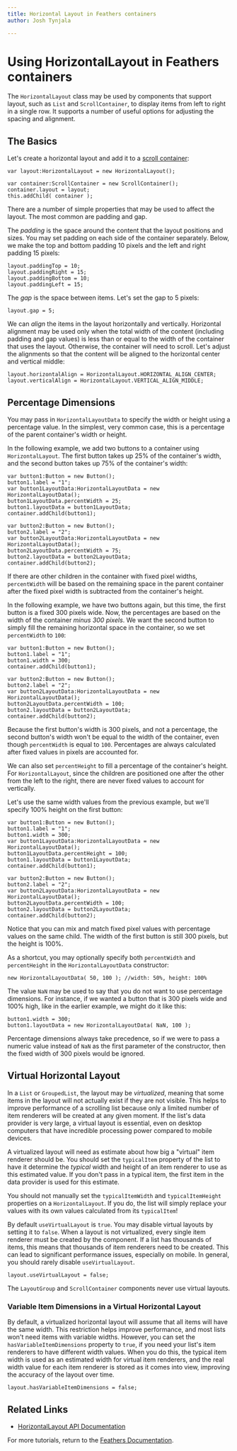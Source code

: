 ```yaml
---
title: Horizontal Layout in Feathers containers  
author: Josh Tynjala

---
```

# Using HorizontalLayout in Feathers containers

The `HorizontalLayout` class may be used by components that support layout, such as `List` and `ScrollContainer`, to display items from left to right in a single row. It supports a number of useful options for adjusting the spacing and alignment.

## The Basics

Let's create a horizontal layout and add it to a [scroll container](scroll-container.html):

``` code
var layout:HorizontalLayout = new HorizontalLayout();
 
var container:ScrollContainer = new ScrollContainer();
container.layout = layout;
this.addChild( container );
```

There are a number of simple properties that may be used to affect the layout. The most common are padding and gap.

The *padding* is the space around the content that the layout positions and sizes. You may set padding on each side of the container separately. Below, we make the top and bottom padding 10 pixels and the left and right padding 15 pixels:

``` code
layout.paddingTop = 10;
layout.paddingRight = 15;
layout.paddingBottom = 10;
layout.paddingLeft = 15;
```

The *gap* is the space between items. Let's set the gap to 5 pixels:

``` code
layout.gap = 5;
```

We can *align* the items in the layout horizontally and vertically. Horizontal alignment may be used only when the total width of the content (including padding and gap values) is less than or equal to the width of the container that uses the layout. Otherwise, the container will need to scroll. Let's adjust the alignments so that the content will be aligned to the horizontal center and vertical middle:

``` code
layout.horizontalAlign = HorizontalLayout.HORIZONTAL_ALIGN_CENTER;
layout.verticalAlign = HorizontalLayout.VERTICAL_ALIGN_MIDDLE;
```

## Percentage Dimensions

You may pass in `HorizontalLayoutData` to specify the width or height using a percentage value. In the simplest, very common case, this is a percentage of the parent container's width or height.

In the following example, we add two buttons to a container using `HorizontalLayout`. The first button takes up 25% of the container's width, and the second button takes up 75% of the container's width:

``` code
var button1:Button = new Button();
button1.label = "1";
var button1LayoutData:HorizontalLayoutData = new HorizontalLayoutData();
button1LayoutData.percentWidth = 25;
button1.layoutData = button1LayoutData;
container.addChild(button1);
 
var button2:Button = new Button();
button2.label = "2";
var button2LayoutData:HorizontalLayoutData = new HorizontalLayoutData();
button2LayoutData.percentWidth = 75;
button2.layoutData = button2LayoutData;
container.addChild(button2);
```

If there are other children in the container with fixed pixel widths, `percentWidth` will be based on the remaining space in the parent container after the fixed pixel width is subtracted from the container's height.

In the following example, we have two buttons again, but this time, the first button is a fixed 300 pixels wide. Now, the percentages are based on the width of the container *minus 300 pixels*. We want the second button to simply fill the remaining horizontal space in the container, so we set `percentWidth` to `100`:

``` code
var button1:Button = new Button();
button1.label = "1";
button1.width = 300;
container.addChild(button1);
 
var button2:Button = new Button();
button2.label = "2";
var button2LayoutData:HorizontalLayoutData = new HorizontalLayoutData();
button2LayoutData.percentWidth = 100;
button2.layoutData = button2LayoutData;
container.addChild(button2);
```

Because the first button's width is 300 pixels, and not a percentage, the second button's width won't be equal to the width of the container, even though `percentWidth` is equal to `100`. Percentages are always calculated after fixed values in pixels are accounted for.

We can also set `percentHeight` to fill a percentage of the container's height. For `HorizontalLayout`, since the children are positioned one after the other from the left to the right, there are never fixed values to account for vertically.

Let's use the same width values from the previous example, but we'll specify 100% height on the first button:

``` code
var button1:Button = new Button();
button1.label = "1";
button1.width = 300;
var button1LayoutData:HorizontalLayoutData = new HorizontalLayoutData();
button1LayoutData.percentHeight = 100;
button1.layoutData = button1LayoutData;
container.addChild(button1);
 
var button2:Button = new Button();
button2.label = "2";
var button2LayoutData:HorizontalLayoutData = new HorizontalLayoutData();
button2LayoutData.percentWidth = 100;
button2.layoutData = button2LayoutData;
container.addChild(button2);
```

Notice that you can mix and match fixed pixel values with percentage values on the same child. The width of the first button is still 300 pixels, but the height is 100%.

As a shortcut, you may optionally specify both `percentWidth` and `percentHeight` in the `HorizontalLayoutData` constructor:

``` code
new HorizontalLayoutData( 50, 100 ); //width: 50%, height: 100%
```

The value `NaN` may be used to say that you do not want to use percentage dimensions. For instance, if we wanted a button that is 300 pixels wide and 100% high, like in the earlier example, we might do it like this:

``` code
button1.width = 300;
button1.layoutData = new HorizontalLayoutData( NaN, 100 );
```

Percentage dimensions always take precedence, so if we were to pass a numeric value instead of `NaN` as the first parameter of the constructor, then the fixed width of 300 pixels would be ignored.

## Virtual Horizontal Layout

In a `List` or `GroupedList`, the layout may be *virtualized*, meaning that some items in the layout will not actually exist if they are not visible. This helps to improve performance of a scrolling list because only a limited number of item renderers will be created at any given moment. If the list's data provider is very large, a virtual layout is essential, even on desktop computers that have incredible processing power compared to mobile devices.

A virtualized layout will need as estimate about how big a "virtual" item renderer should be. You should set the `typicalItem` property of the list to have it determine the *typical* width and height of an item renderer to use as this estimated value. If you don't pass in a typical item, the first item in the data provider is used for this estimate.

You should not manually set the `typicalItemWidth` and `typicalItemHeight` properties on a `HorizontalLayout`. If you do, the list will simply replace your values with its own values calculated from its `typicalItem`!

By default `useVirtualLayout` is `true`. You may disable virtual layouts by setting it to `false`. When a layout is not virtualized, every single item renderer must be created by the component. If a list has thousands of items, this means that thousands of item renderers need to be created. This can lead to significant performance issues, especially on mobile. In general, you should rarely disable `useVirtualLayout`.

``` code
layout.useVirtualLayout = false;
```

The `LayoutGroup` and `ScrollContainer` components never use virtual layouts.

### Variable Item Dimensions in a Virtual Horizontal Layout

By default, a virtualized horizontal layout will assume that all items will have the same width. This restriction helps improve performance, and most lists won't need items with variable widths. However, you can set the `hasVariableItemDimensions` property to `true`, if you need your list's item renderers to have different width values. When you do this, the typical item width is used as an estimated width for virtual item renderers, and the real width value for each item renderer is stored as it comes into view, improving the accuracy of the layout over time.

``` code
layout.hasVariableItemDimensions = false;
```

## Related Links

-   [HorizontalLayout API Documentation](../api-reference/feathers/layout/HorizontalLayout.html)

For more tutorials, return to the [Feathers Documentation](index.html).


